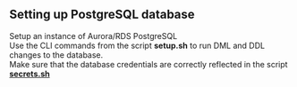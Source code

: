 ## Setting up PostgreSQL database
Setup an instance of Aurora/RDS PostgreSQL </br>
Use the CLI commands from the script **setup.sh** to run DML and DDL changes to the database. </br>
Make sure that the database credentials are correctly reflected in the script **[secrets.sh](https://github.com/aws-samples/aws-vpc-lattice-demos/blob/master/secrets.sh)**


